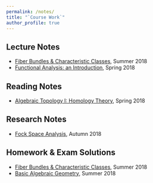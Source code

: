 ```yaml
---
permalink: /notes/
title: "`Course Work`"
author_profile: true
---
```


## Lecture Notes
* [Fiber Bundles & Characteristic Classes](http://Hao-Xiao.github.io/files/FC.pdf), Summer 2018
* [Functional Analysis: an Introduction](http://Hao-Xiao.github.io/files/FA.pdf), Spring 2018

## Reading Notes

* [Algebraic Topology I: Homology Theory](http://Hao-Xiao.github.io/files/Homology.pdf), Spring 2018

## Research Notes
* [Fock Space Analysis](http://Hao-Xiao.github.io/files/Fock.pdf), Autumn 2018

## Homework & Exam Solutions
* [Fiber Bundles & Characteristic Classes](http://Hao-Xiao.github.io/files/FC_solu.pdf), Summer 2018
* [Basic Algebraic Geometry](http://Hao-Xiao.github.io/files/AG_solu.pdf), Summer 2018
